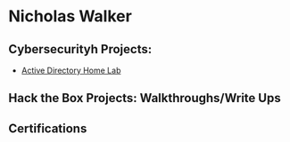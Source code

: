 <h1>Nicholas Walker </h1>

<h2>Cybersecurityh Projects:</h2>


  - [Active Directory Home Lab](https://github.com/joshmadakor1/Algorithms-Practice)


<h2>Hack the Box Projects: Walkthroughs/Write Ups</h2>



<h2>Certifications </h2>

